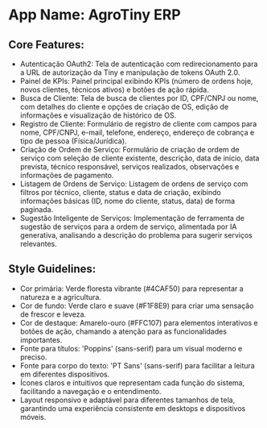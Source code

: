 # **App Name**: AgroTiny ERP

## Core Features:

- Autenticação OAuth2: Tela de autenticação com redirecionamento para a URL de autorização da Tiny e manipulação de tokens OAuth 2.0.
- Painel de KPIs: Painel principal exibindo KPIs (número de ordens hoje, novos clientes, técnicos ativos) e botões de ação rápida.
- Busca de Cliente: Tela de busca de clientes por ID, CPF/CNPJ ou nome, com detalhes do cliente e opções de criação de OS, edição de informações e visualização de histórico de OS.
- Registro de Cliente: Formulário de registro de cliente com campos para nome, CPF/CNPJ, e-mail, telefone, endereço, endereço de cobrança e tipo de pessoa (Física/Jurídica).
- Criação de Ordem de Serviço: Formulário de criação de ordem de serviço com seleção de cliente existente, descrição, data de início, data prevista, técnico responsável, serviços realizados, observações e informações de pagamento.
- Listagem de Ordens de Serviço: Listagem de ordens de serviço com filtros por técnico, cliente, status e data de criação, exibindo informações básicas (ID, nome do cliente, status, data) de forma paginada.
- Sugestão Inteligente de Serviços: Implementação de ferramenta de sugestão de serviços para a ordem de serviço, alimentada por IA generativa, analisando a descrição do problema para sugerir serviços relevantes.

## Style Guidelines:

- Cor primária: Verde floresta vibrante (#4CAF50) para representar a natureza e a agricultura.
- Cor de fundo: Verde claro e suave (#F1F8E9) para criar uma sensação de frescor e leveza.
- Cor de destaque: Amarelo-ouro (#FFC107) para elementos interativos e botões de ação, chamando a atenção para as funcionalidades importantes.
- Fonte para títulos: 'Poppins' (sans-serif) para um visual moderno e preciso.
- Fonte para corpo do texto: 'PT Sans' (sans-serif) para facilitar a leitura em diferentes dispositivos.
- Ícones claros e intuitivos que representam cada função do sistema, facilitando a navegação e o entendimento.
- Layout responsivo e adaptável para diferentes tamanhos de tela, garantindo uma experiência consistente em desktops e dispositivos móveis.